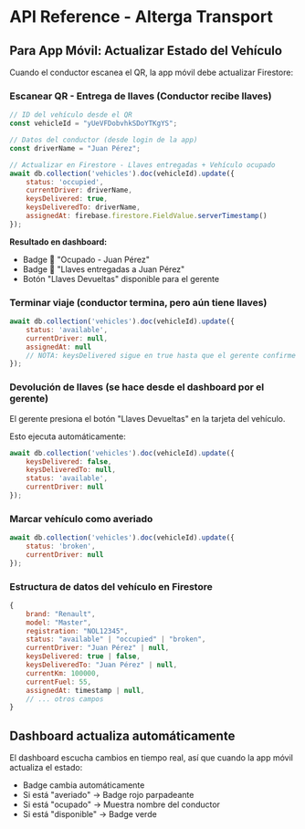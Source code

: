 # API Reference - Alterga Transport

## Para App Móvil: Actualizar Estado del Vehículo

Cuando el conductor escanea el QR, la app móvil debe actualizar Firestore:

### Escanear QR - Entrega de llaves (Conductor recibe llaves)

```javascript
// ID del vehículo desde el QR
const vehicleId = "yUeVFDobvhkSDoYTKgYS"; 

// Datos del conductor (desde login de la app)
const driverName = "Juan Pérez";

// Actualizar en Firestore - Llaves entregadas + Vehículo ocupado
await db.collection('vehicles').doc(vehicleId).update({
    status: 'occupied',
    currentDriver: driverName,
    keysDelivered: true,
    keysDeliveredTo: driverName,
    assignedAt: firebase.firestore.FieldValue.serverTimestamp()
});
```

**Resultado en dashboard:**
- Badge 🔵 "Ocupado - Juan Pérez"
- Badge 🔑 "Llaves entregadas a Juan Pérez"
- Botón "Llaves Devueltas" disponible para el gerente

### Terminar viaje (conductor termina, pero aún tiene llaves)

```javascript
await db.collection('vehicles').doc(vehicleId).update({
    status: 'available',
    currentDriver: null,
    assignedAt: null
    // NOTA: keysDelivered sigue en true hasta que el gerente confirme devolución
});
```

### Devolución de llaves (se hace desde el dashboard por el gerente)

El gerente presiona el botón "Llaves Devueltas" en la tarjeta del vehículo.

Esto ejecuta automáticamente:
```javascript
await db.collection('vehicles').doc(vehicleId).update({
    keysDelivered: false,
    keysDeliveredTo: null,
    status: 'available',
    currentDriver: null
});
```

### Marcar vehículo como averiado

```javascript
await db.collection('vehicles').doc(vehicleId).update({
    status: 'broken',
    currentDriver: null
});
```

### Estructura de datos del vehículo en Firestore

```javascript
{
    brand: "Renault",
    model: "Master",
    registration: "NOL12345",
    status: "available" | "occupied" | "broken",
    currentDriver: "Juan Pérez" | null,
    keysDelivered: true | false,
    keysDeliveredTo: "Juan Pérez" | null,
    currentKm: 100000,
    currentFuel: 55,
    assignedAt: timestamp | null,
    // ... otros campos
}
```

## Dashboard actualiza automáticamente

El dashboard escucha cambios en tiempo real, así que cuando la app móvil actualiza el estado:
- Badge cambia automáticamente
- Si está "averiado" → Badge rojo parpadeante
- Si está "ocupado" → Muestra nombre del conductor
- Si está "disponible" → Badge verde
